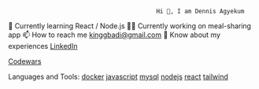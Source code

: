 

                                              Hi 👋, I am Dennis Agyekum




📝 Currently learning React / Node.js
👨‍💻 Currently working on meal-sharing app
📫 How to reach me kinggbadi@gmail.com
📄 Know about my experiences [LinkedIn](https://www.linkedin.com/in/dennis-agyekum-83a38a33b/)

[Codewars](https://www.codewars.com/users/DennisAgyekum)


Languages and Tools:
[docker](https://www.docker.com/)  [javascript](https://developer.mozilla.org/en-US/docs/Web/JavaScript) [mysql](https://www.mysql.com/) [nodejs](https://nodejs.org/en) [react](https://react.dev/) [tailwind](https://tailwindcss.com/)
